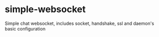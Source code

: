 # simple-websocket
Simple chat websocket, includes socket, handshake, ssl and daemon's basic configuration
